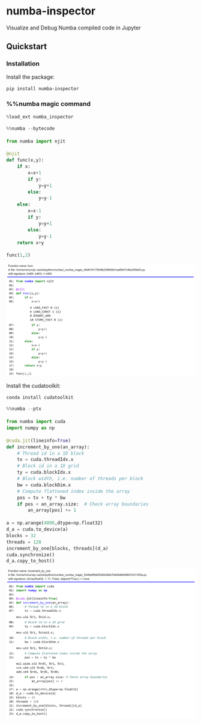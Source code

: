 # numba-inspector
Visualize and Debug Numba compiled code in Jupyter

## Quickstart

### Installation

Install the package:
```console
pip install numba-inspector
```

### %%numba magic command

```python
%load_ext numba_inspector
```

```python
%%numba --bytecode

from numba import njit

@njit
def func(x,y):
    if x:
        x=x+1
        if y:
            y=y+1
        else:
            y=y-1
    else:
        x=x-1
        if y:
            y=y+1
        else:
            y=y-1
    return x+y

func(1,2)
```
![View the bytecode of a jitted function (CPUDispatcher object)](./examples/cpu_dispatcher_control_flow.png)


Install the cudatoolkit:
```console
conda install cudatoolkit
```

```python
%%numba --ptx

from numba import cuda
import numpy as np

@cuda.jit(lineinfo=True)
def increment_by_one(an_array):
    # Thread id in a 1D block
    tx = cuda.threadIdx.x
    # Block id in a 1D grid
    ty = cuda.blockIdx.x
    # Block width, i.e. number of threads per block
    bw = cuda.blockDim.x
    # Compute flattened index inside the array
    pos = tx + ty * bw
    if pos < an_array.size:  # Check array boundaries
        an_array[pos] += 1
        
a = np.arange(4096,dtype=np.float32)
d_a = cuda.to_device(a)
blocks = 32
threads = 128
increment_by_one[blocks, threads](d_a)
cuda.synchronize()
d_a.copy_to_host()
```
![View the PTX of CUDA kernel (CPUDispatcher object example)](./examples/cuda_dispatcher.png)
